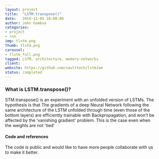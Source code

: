 ```yaml
---
layout: project
title:  "LSTM.transpose()"
date:   2016-11-05 18:00:00
author: John Gamboa
categories:
- project
- rnn
img: tlstm.png
thumb: tlstm.png
carousel:
- tlstm_full.png
tagged: LSTM, architecture, memory-networks
client: 
website: https://github.com/vaulttech/lstmJam
status: completed
---
```

### What is LSTM.transpose()?
STM.transpose() is an experiment with an unfolded version of LSTMs. The hypothesis is that The gradients of a deep Neural Network following the same architecture of the LSTM unfolded through time (even those of the bottom layers) are efficiently trainable with Backpropagation, and won't be affected by the 'vanishing gradient' problem. This is the case even when the weights are not 'tied'

#### Code and references
The code is public and would like to have more people collaborate with us to make it better.
